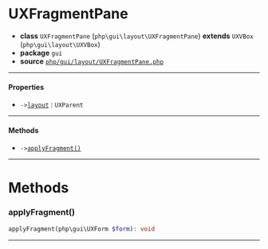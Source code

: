 # UXFragmentPane

- **class** `UXFragmentPane` (`php\gui\layout\UXFragmentPane`) **extends** `UXVBox` (`php\gui\layout\UXVBox`)
- **package** `gui`
- **source** [`php/gui/layout/UXFragmentPane.php`](./src/main/resources/JPHP-INF/sdk/php/gui/layout/UXFragmentPane.php)


---

#### Properties

- `->`[`layout`](#prop-layout) : `UXParent`

---

#### Methods

- `->`[`applyFragment()`](#method-applyfragment)

---
# Methods

<a name="method-applyfragment"></a>

### applyFragment()
```php
applyFragment(php\gui\UXForm $form): void
```

---
